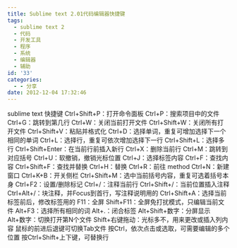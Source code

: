 ```yaml
---
title: Sublime text 2.01代码编辑器快捷键
tags:
  - sublime text 2
  - 代码
  - 开发工具
  - 程序
  - 系统
  - 编辑器
  - 辅助
id: '33'
categories:
  - - 分享
date: 2012-12-04 17:32:46
---
```


sublime text 快捷键 Ctrl+Shift+P：打开命令面板 Ctrl+P：搜索项目中的文件 Ctrl+G：跳转到第几行 Ctrl+W：关闭当前打开文件 Ctrl+Shift+W：关闭所有打开文件 Ctrl+Shift+V：粘贴并格式化 Ctrl+D：选择单词，重复可增加选择下一个相同的单词 Ctrl+L：选择行，重复可依次增加选择下一行 Ctrl+Shift+L：选择多行 Ctrl+Shift+Enter：在当前行前插入新行 Ctrl+X：删除当前行 Ctrl+M：跳转到对应括号 Ctrl+U：软撤销，撤销光标位置 Ctrl+J：选择标签内容 Ctrl+F：查找内容 Ctrl+Shift+F：查找并替换 Ctrl+H：替换 Ctrl+R：前往 method Ctrl+N：新建窗口 Ctrl+K+B：开关侧栏 Ctrl+Shift+M：选中当前括号内容，重复可选着括号本身 Ctrl+F2：设置/删除标记 Ctrl+/：注释当前行 Ctrl+Shift+/：当前位置插入注释 Ctrl+Alt+/：块注释，并Focus到首行，写注释说明用的 Ctrl+Shift+A：选择当前标签前后，修改标签用的 F11：全屏 Shift+F11：全屏免打扰模式，只编辑当前文件 Alt+F3：选择所有相同的词 Alt+.：闭合标签 Alt+Shift+数字：分屏显示 Alt+数字：切换打开第N个文件 Shift+右键拖动：光标多不，用来更改或插入列内容 鼠标的前进后退键可切换Tab文件 按Ctrl，依次点击或选取，可需要编辑的多个位置 按Ctrl+Shift+上下键，可替换行